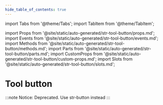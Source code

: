 ```yaml
---
hide_table_of_contents: true
---
```

import Tabs from '@theme/Tabs';
import TabItem from '@theme/TabItem';

import Props from '@site/static/auto-generated/str-tool-button/props.md';
import Events from '@site/static/auto-generated/str-tool-button/events.md';
import Methods from '@site/static/auto-generated/str-tool-button/methods.md';
import Parts from '@site/static/auto-generated/str-tool-button/parts.md';
import CustomProps from '@site/static/auto-generated/str-tool-button/custom-props.md';
import Slots from '@site/static/auto-generated/str-tool-button/slots.md';



# Tool button

:::note
 Notice: Deprecated. Use str-button instead
:::


  
<Props />
<Events />
<Methods />
<Parts />
<CustomProps />
<Slots />